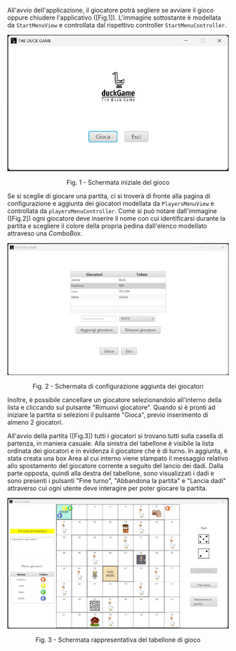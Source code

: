 All'avvio dell'applicazione, il giocatore potrà segliere se avviare il gioco oppure chiudere l'applicativo ([Fig.1]). L'immagine sottostante è modellata da `StartMenuView`
e controllata dal rispettivo controller `StartMenuController`.

<div align="center">
  <img src="img/StartGameView.png" />
  <p> Fig. 1 - Schermata iniziale del gioco </p>
</div>

[Fig. 1]: img/StartGameView.png

Se si sceglie di giocare una partita, ci si troverà di fronte alla pagina di configurazione e aggiunta dei giocatori modellata da `PlayersMenuView` e controllata da 
`playersMenuController`. Come si può notare dall'immagine ([Fig.2]) ogni giocatore deve inserire il nome con cui identificarsi durante la partita e scegliere il colore
della propria pedina dall'elenco modellato attraveso una *ComboBox*.

<div align="center">
  <img src="img/HomeGameView.png" />
  <p> Fig. 2 - Schermata di configurazione aggiunta dei giocatori </p>
</div>

[Fig. 2]: img/HomeGameView.png

Inoltre, è possibile cancellare un giocatore selezionandolo all'interno della lista e cliccando sul pulsante "Rimuovi giocatore". Quando si è pronti ad iniziare la partita
si selezioni il pulsante "Gioca", previo inserimento di almeno 2 giocatori.

All'avvio della partita ([Fig.3]) tutti i giocatori si trovano tutti sulla casella di partenza, in maniera casuale. Alla sinistra del tabellone è visibile la lista
ordinata dei giocatori e in evidenza il giocatore che è di turno. In aggiunta, è stata creata una box Area al cui interno viene stampato il messaggio relativo allo
spostamento del giocatore corrente a seguito del lancio dei dadi. Dalla parte opposta, quindi alla destra del tabellone, sono visualizzati i dadi e sono presenti i
pulsanti "Fine turno", "Abbandona la partita" e "Lancia dadi" attraverso cui ogni utente deve interagire per poter giocare la partita. 

<div align="center">
  <img src="img/GameBoardView.png" />
  <p> Fig. 3 - Schermata rappresentativa del tabellone di gioco </p>
</div>

[Fig. 3]: img/GameBoardView.png



